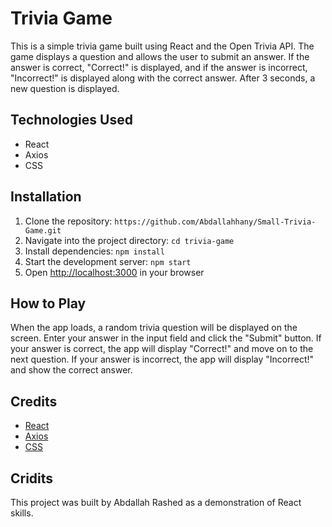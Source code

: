 # Trivia Game

This is a simple trivia game built using React and the Open Trivia API. The game displays a question and allows the user to submit an answer. If the answer is correct, "Correct!" is displayed, and if the answer is incorrect, "Incorrect!" is displayed along with the correct answer. After 3 seconds, a new question is displayed.

## Technologies Used

- React
- Axios
- CSS

## Installation

1. Clone the repository: `https://github.com/Abdallahhany/Small-Trivia-Game.git`
2. Navigate into the project directory: `cd trivia-game`
3. Install dependencies: `npm install`
4. Start the development server: `npm start`
5. Open [http://localhost:3000](http://localhost:3000) in your browser

## How to Play

When the app loads, a random trivia question will be displayed on the screen. Enter your answer in the input field and click the "Submit" button. If your answer is correct, the app will display "Correct!" and move on to the next question. If your answer is incorrect, the app will display "Incorrect!" and show the correct answer.

## Credits

- [React](https://reactjs.org/)
- [Axios](https://axios-http.com/)
- [CSS](https://developer.mozilla.org/en-US/docs/Web/CSS)

## Cridits

This project was built by Abdallah Rashed as a demonstration of React skills. 